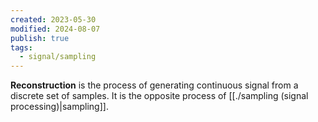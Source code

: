 ```yaml
---
created: 2023-05-30
modified: 2024-08-07
publish: true
tags:
  - signal/sampling
---
```

**Reconstruction** is the process of generating continuous signal from a discrete set of samples. It is the opposite process of [[./sampling (signal processing)|sampling]].